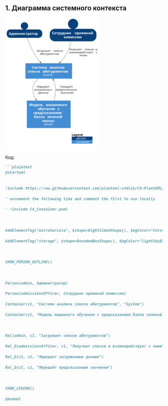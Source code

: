 ## 

## 1.	Диаграмма системного контекста

 <img width="300" src="Images/1.svg" alt="1"/>

Код:

```markdown
```plaintext
@startuml


!include https://raw.githubusercontent.com/plantuml-stdlib/C4-PlantUML/master/C4_Container.puml

' uncomment the following line and comment the first to use locally

' !include C4_Container.puml



AddElementTag("microService", $shape=EightSidedShape(), $bgColor="CornflowerBlue", $fontColor="white", $legendText="micro service\neight sided")

AddElementTag("storage", $shape=RoundedBoxShape(), $bgColor="lightSkyBlue", $fontColor="white")



SHOW_PERSON_OUTLINE()



Person(admin, Администратор)

Person(admissionsOfficer, Сотрудник приемной комиссии)

Container(c1, "Система анализа списка абитуриентов", "System")

Container(c2, "Модель машинного обучения с предсказанием балла зеленой волны", "Model")



Rel(admin, c1, "Загружает списки абитуриентов")

Rel_D(admissionsOfficer, c1, "Получает списки и взаимодействует с ними")

Rel_D(c1, c2, "Передает загруженные данные")

Rel_D(c2, c1, "Передаёт предсказанные значения")



SHOW_LEGEND()

@enduml
```
